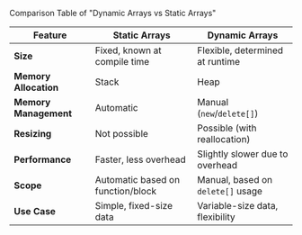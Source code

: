 Comparison Table of "Dynamic Arrays vs Static Arrays"

| Feature               | Static Arrays                     | Dynamic Arrays                    |
| --------------------- | --------------------------------- | --------------------------------- |
| **Size**              | Fixed, known at compile time      | Flexible, determined at runtime   |
| **Memory Allocation** | Stack                             | Heap                              |
| **Memory Management** | Automatic                         | Manual (`new`/`delete[]`)         |
| **Resizing**          | Not possible                      | Possible (with reallocation)      |
| **Performance**       | Faster, less overhead             | Slightly slower due to overhead   |
| **Scope**             | Automatic based on function/block | Manual, based on `delete[]` usage |
| **Use Case**          | Simple, fixed-size data           | Variable-size data, flexibility   |
